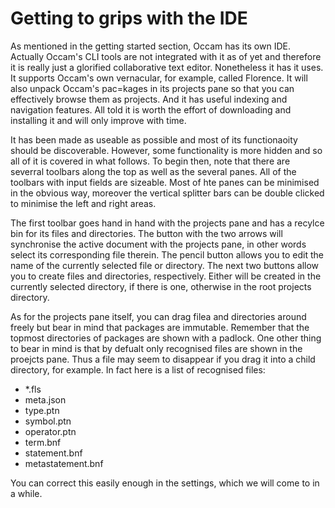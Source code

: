 # Getting to grips with the IDE

As mentioned in the getting started section, Occam has its own IDE. 
Actually Occam's CLI tools are not integrated with it as of yet and therefore it is really just a glorified collaborative text editor.
Nonetheless it has it uses. 
It supports Occam's own vernacular, for example, called Florence. 
It will also unpack Occam's pac=kages in its projects pane so that you can effectively browse them as projects. 
And it has useful indexing and navigation features.
All told it is worth the effort of downloading and installing it and will only improve with time.

It has been made as useable as possible and most of its functionaoity should be discoverable.
However, some functionality is more hidden and so all of it is covered in what follows.
To begin then, note that there are severral toolbars along the top as well as the several panes.
All of the toolbars with input fields are sizeable.
Most of hte panes can be minimised in the obvious way, moreover the vertical splitter bars can be double clicked to minimise the left and right areas.

The first toolbar goes hand in hand with the projects pane and has a recylce bin for its files and directories.
The button with the two arrows will synchronise the active document with the projects pane, in other words select its corresponding file therein.
The pencil button allows you to edit the name of the currently selected file or directory.
The next two buttons allow you to create files and directories, respectively.
Either will be created in the currently selected directory, if there is one, otherwise in the root projects directory.

As for the projects pane itself, you can drag filea and directories around freely but bear in mind that packages are immutable.
Remember that the topmost directories of packages are shown with a padlock.
One other thing to bear in mind is that by defualt only recognised files are shown in the proejcts pane.
Thus a file may seem to disappear if you drag it into a child directory, for example.
In fact here is a list of recognised files:

* *.fls
* meta.json
* type.ptn
* symbol.ptn
* operator.ptn
* term.bnf
* statement.bnf
* metastatement.bnf

You can correct this easily enough in the settings, which we will come to in a while.
